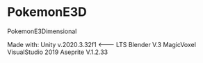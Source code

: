 # PokemonE3D
PokemonE3Dimensional




Made with:
Unity v.2020.3.32f1 <--- LTS
Blender V.3
MagicVoxel
VisualStudio 2019
Aseprite V.1.2.33